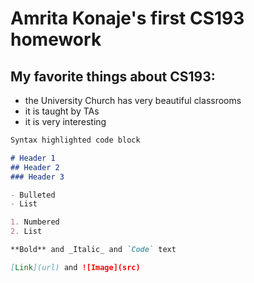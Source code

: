 # Amrita Konaje's first CS193 homework

## My favorite things about CS193:
- the University Church has very beautiful classrooms
- it is taught by TAs
- it is very interesting


```markdown
Syntax highlighted code block

# Header 1
## Header 2
### Header 3

- Bulleted
- List

1. Numbered
2. List

**Bold** and _Italic_ and `Code` text

[Link](url) and ![Image](src)
```
